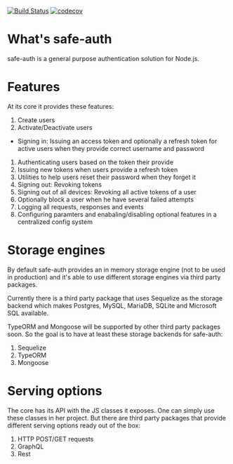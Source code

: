 [![Build Status](https://travis-ci.org/evenset/safe-auth.svg?branch=development)](https://travis-ci.org/evenset/safe-auth)
[![codecov](https://codecov.io/gh/evenset/safe-auth/branch/development/graph/badge.svg)](https://codecov.io/gh/evenset/safe-auth)

# What's safe-auth

safe-auth is a general purpose authentication solution for Node.js.

# Features

At its core it provides these features:

1. Create users
1. Activate/Deactivate users
- Signing in: Issuing an access token and optionally a refresh token for
    active users when they provide correct username and password
1. Authenticating users based on the token their provide
1. Issuing new tokens when users provide a refresh token
1. Utilities to help users reset their password when they forget it
1. Signing out: Revoking tokens
1. Signing out of all devices: Revoking all active tokens of a user
1. Optionally block a user when he have several failed attempts
1. Logging all requests, responses and events
1. Configuring paramters and enabaling/disabling optional features in a
    centralized config system

# Storage engines

By default safe-auth provides an in memory storage engine (not to be used in
production) and it's able to use different storage engines via third party
packages.

Currently there is a third party package that uses Sequelize as the storage
backend which makes Postgres, MySQL, MariaDB, SQLite and Microsoft SQL
available.

TypeORM and Mongoose will be supported by other third party packages soon. So
the goal is to have at least these storage backends for safe-auth:
1. Sequelize
2. TypeORM
3. Mongoose

# Serving options

The core has its API with the JS classes it exposes. One can simply use these
classes in her project. But there are third party packages that provide
different serving options ready out of the box:
1. HTTP POST/GET requests
1. GraphQL
1. Rest
